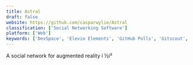 ```yaml
---
title: Astral
draft: false 
website: https://github.com/casparwylie/Astral
classification: ['Social Networking Software']
platform: ['Web']
keywords: ['DevSpace', 'Elevio Elements', 'GitHub Polls', 'Gitscout', 'Humanity', 'Learn Calligraphy with Augmented Reality', 'Lightform', 'Metaverse', 'PeakVisor', 'Proj.email', 'SOLAR by Aireal', 'Shrink for Github', 'Society', 'SuperPaint - Virtual Graffiti', 'Window Wonderland by Google', 'Yttrium', 'ZenHub']
---
```

A social network for augmented reality í ½í³